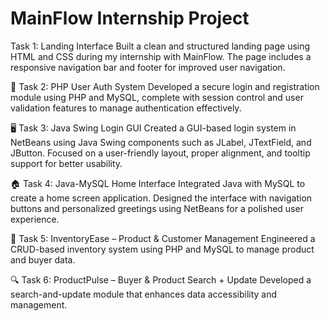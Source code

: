 # MainFlow Internship Project 

Task 1: Landing Interface
Built a clean and structured landing page using HTML and CSS during my internship with MainFlow. The page includes a responsive navigation bar and footer for improved user navigation.

🔐 Task 2: PHP User Auth System
Developed a secure login and registration module using PHP and MySQL, complete with session control and user validation features to manage authentication effectively.

🖥 Task 3: Java Swing Login GUI
Created a GUI-based login system in NetBeans using Java Swing components such as JLabel, JTextField, and JButton. Focused on a user-friendly layout, proper alignment, and tooltip support for better usability.

🏠 Task 4: Java-MySQL Home Interface
Integrated Java with MySQL to create a home screen application. Designed the interface with navigation buttons and personalized greetings using NetBeans for a polished user experience.

🧾 Task 5: InventoryEase – Product & Customer Management
Engineered a CRUD-based inventory system using PHP and MySQL to manage product and buyer data.

🔍 Task 6: ProductPulse – Buyer & Product Search + Update
Developed a search-and-update module that enhances data accessibility and management.
